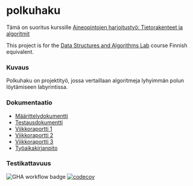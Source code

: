 # polkuhaku
Tämä on suoritus kurssille [Aineopintojen harjoitustyö: Tietorakenteet ja algoritmit](https://studies.helsinki.fi/opintotarjonta/cu/hy-CU-118025627-2021-08-01/TKT20010/Aineopintojen_harjoitusty%C3%B6_Tietorakenteet_ja_algoritmit)

This project is for the [Data Structures and Algorithms Lab](https://studies.helsinki.fi/opintotarjonta/cu/hy-CU-128551082-2021-08-01/BSCS2012/Datastructures_and_Algorithms_Lab) course Finnish equivalent.

### Kuvaus
Polkuhaku on projektityö, jossa vertaillaan algoritmeja lyhyimmän polun löytämiseen labyrintissa.

### Dokumentaatio
- [Määrittelydokumentti](https://github.com/heliparv/polkuhaku/blob/main/Dokumentaatio/M%C3%A4%C3%A4rittelydokumentti.md)
- [Testausdokumentti](https://github.com/heliparv/polkuhaku/blob/main/Dokumentaatio/Testausdokumentti.md)
- [Viikkoraportti 1](https://github.com/heliparv/polkuhaku/blob/main/Dokumentaatio/Viikkoraportti%201.md)
- [Viikkoraportti 2](https://github.com/heliparv/polkuhaku/blob/main/Dokumentaatio/viikkoraportti2.md)
- [Viikkoraportti 3](https://github.com/heliparv/polkuhaku/blob/main/Dokumentaatio/viikkoraportti3.md)
- [Työaikakirjanpito](https://github.com/heliparv/polkuhaku/blob/main/Dokumentaatio/ty%C3%B6aikakirjanpito.md)

### Testikattavuus
![GHA workflow badge](https://github.com/heliparv/polkuhaku/workflows/CI/badge.svg)
[![codecov](https://codecov.io/gh/heliparv/polkuhaku/branch/main/graph/badge.svg?token=W1CWXGM2BY)](https://codecov.io/gh/heliparv/polkuhaku)
